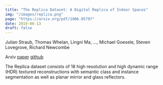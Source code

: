 ```yaml
---
title: "The Replica Dataset: A Digital Replica of Indoor Spaces" 
img: "/images/replica.png"
page: "https://arxiv.org/pdf/1906.05797"
date: 2019-06-13
draft: false
---
```

Julian Straub, Thomas Whelan, Lingni Ma, ..., Michael Goesele, Steven Lovegrove, Richard Newcombe

Arxiv
[paper](https://arxiv.org/pdf/1906.05797)
[github](https://github.com/facebookresearch/Replica-Dataset)

The Replica dataset consists of 18 high resolution and high dynamic range (HDR) textured reconstructions with
semantic class and instance segmentation as well as planar mirror and glass reflectors.
